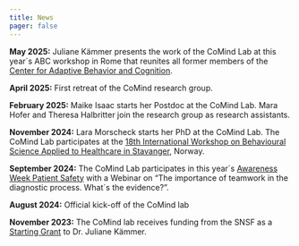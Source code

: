 ```yaml
---
title: News
pager: false
---
```

**May 2025:** Juliane Kämmer presents the work of the CoMind Lab at this year´s ABC workshop in Rome that reunites all former members of the [Center for Adaptive Behavior and Cognition](https://www.mpib-berlin.mpg.de/research/concluded-areas/center-for-adaptive-behavior-and-cognition).


**April 2025:** First retreat of the CoMind research group.


**February 2025:** Maike Isaac starts her Postdoc at the CoMind Lab. Mara Hofer and Theresa Halbritter join the research group as research assistants.


**November 2024:** Lara Morscheck starts her PhD at the CoMind Lab. The CoMind Lab participates at the [18th International Workshop on Behavioural Science Applied to Healthcare in Stavanger](https://www.uis.no/en/research/events/share-centre-for-resilience-in-healthcare/18th-international-meeting-on-behavioural), Norway.


**September 2024:** The CoMind Lab participates in this year´s [Awareness Week Patient Safety](https://patientensicherheit.ch/aktionswoche-patientensicherheit/) with a Webinar on “The importance of teamwork in the diagnostic process. What´s the evidence?”. 


**August 2024:** Official kick-off of the CoMind lab


**November 2023:** The CoMind lab receives funding from the SNSF as a [Starting Grant](https://data.snf.ch/grants/grant/218047) to Dr. Juliane Kämmer.

